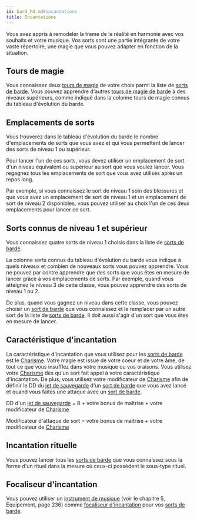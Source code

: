 ```yaml
---
id: bard_hd.md#incantations
title: Incantations
---
```


Vous avez appris à remodeler la trame de la réalité en harmonie avec vos souhaits et votre musique. Vos sorts sont une partie intégrante de votre vaste répertoire, une magie que vous pouvez adapter en fonction de la situation.

## Tours de magie

Vous connaissez deux [tours de magie](spells_hd_with_class_barde_minlevel_sortsmineurs_maxlevel_sortsmineurs.md) de votre choix parmi la liste de [sorts de barde](spells_hd_with_class_barde.md). Vous pouvez apprendre d'autres [tours de magie de barde](spells_hd_with_class_barde_minlevel_sortsmineurs_maxlevel_sortsmineurs.md) à des niveaux supérieurs, comme indiqué dans la colonne tours de magie connus du tableau d'évolution du barde.

## Emplacements de sorts

Vous trouverez dans le tableau d'évolution du barde le nombre d'emplacements de sorts que vous avez et qui vous permettent de lancer des sorts de niveau 1 ou supérieur.

Pour lancer l'un de ces sorts, vous devez utiliser un emplacement de sort d'un niveau équivalent ou supérieur au sort que vous voulez lancer. Vous regagnez tous les emplacements de sort que vous avez utilisés après un repos long.

Par exemple, si vous connaissez le sort de niveau 1 soin des blessures et que vous avez un emplacement de sort de niveau 1 et un emplacement de sort de niveau 2 disponibles, vous pouvez utiliser au choix l'un de ces deux emplacements pour lancer ce sort.

## Sorts connus de niveau 1 et supérieur

Vous connaissez quatre sorts de niveau 1 choisis dans la liste de [sorts de barde](spells_hd_with_class_barde.md).

La colonne sorts connus du tableau d'évolution du barde vous indique à quels niveaux et combien de nouveaux sorts vous pouvez apprendre. Vous ne pouvez par contre apprendre que des sorts que vous êtes en mesure de lancer grâce à vos emplacements de sorts. Par exemple, quand vous atteignez le niveau 3 de cette classe, vous pouvez apprendre des sorts de niveau 1 ou 2.

De plus, quand vous gagnez un niveau dans cette classe, vous pouvez choisir un [sort de barde](spells_hd_with_class_barde.md) que vous connaissez et le remplacer par un autre sort de la liste de [sorts de barde](spells_hd_with_class_barde.md). Il doit aussi s'agir d'un sort que vous êtes en mesure de lancer.

## Caractéristique d'incantation

La caractéristique d'incantation que vous utilisez pour les [sorts de barde](spells_hd_with_class_barde.md) est le [Charisme](hd_abilities_charisma.md). Votre magie est issue de votre coeur et de votre âme, de tout ce que vous insufflez dans votre musique ou vos oraisons. Vous utilisez votre [Charisme](hd_abilities_charisma.md) dès qu'un sort fait appel à votre caractéristique d'incantation. De plus, vous utilisez votre modificateur de [Charisme](hd_abilities_charisma.md) afin de définir le DD du [jet de sauvegarde](hd_abilities_jets_de_sauvegarde.md) d'un [sort de barde](spells_hd_with_class_barde.md) que vous avez lancé et quand vous faites une attaque avec un [sort de barde](spells_hd_with_class_barde.md).

DD d'un [jet de sauvegarde](hd_abilities_jets_de_sauvegarde.md) = 8 + votre bonus de maîtrise + votre modificateur de [Charisme](hd_abilities_charisma.md)

Modificateur d'attaque de sort = votre bonus de maîtrise + votre modificateur de [Charisme](hd_abilities_charisma.md)

## Incantation rituelle

Vous pouvez lancer tous les [sorts de barde](spells_hd_with_class_barde.md) que vous connaissez sous la forme d'un rituel dans la mesure où ceux-ci possèdent le sous-type rituel.

## Focaliseur d'incantation

Vous pouvez utiliser un [instrument de musique](equipment_hd_with_type_instrumentdemusique.md) (voir le chapitre 5, Équipement, page 236) comme [focaliseur d'incantation](hd_equipment_properties_focaliseur_druidique.md) pour vos [sorts de barde](spells_hd_with_class_barde.md).

